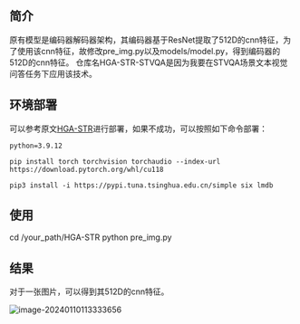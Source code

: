 ## 简介

原有模型是编码器解码器架构，其编码器基于ResNet提取了512D的cnn特征，为了使用该cnn特征，故修改pre_img.py以及models/model.py，得到编码器的512D的cnn特征。
仓库名HGA-STR-STVQA是因为我要在STVQA场景文本视觉问答任务下应用该技术。



## 环境部署

可以参考原文[HGA-STR](https://github.com/luyang-NWPU/HGA-STR)进行部署，如果不成功，可以按照如下命令部署：

`python=3.9.12`

`pip install torch torchvision torchaudio --index-url https://download.pytorch.org/whl/cu118`

`pip3 install -i https://pypi.tuna.tsinghua.edu.cn/simple six lmdb`



## 使用

cd /your_path/HGA-STR
python pre_img.py



## 结果

对于一张图片，可以得到其512D的cnn特征。

![image-20240110113333656](C:\Users\97104\AppData\Roaming\Typora\typora-user-images\image-20240110113333656.png)
